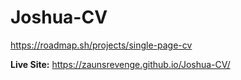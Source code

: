 # Joshua-CV
https://roadmap.sh/projects/single-page-cv

**Live Site:** https://zaunsrevenge.github.io/Joshua-CV/
